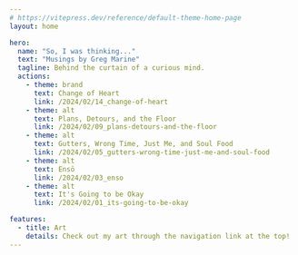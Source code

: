 ```yaml
---
# https://vitepress.dev/reference/default-theme-home-page
layout: home

hero:
  name: "So, I was thinking..."
  text: "Musings by Greg Marine"
  tagline: Behind the curtain of a curious mind.
  actions:
    - theme: brand
      text: Change of Heart
      link: /2024/02/14_change-of-heart
    - theme: alt
      text: Plans, Detours, and the Floor
      link: /2024/02/09_plans-detours-and-the-floor
    - theme: alt
      text: Gutters, Wrong Time, Just Me, and Soul Food
      link: /2024/02/05_gutters-wrong-time-just-me-and-soul-food
    - theme: alt
      text: Ensō
      link: /2024/02/03_enso
    - theme: alt
      text: It's Going to be Okay
      link: /2024/02/01_its-going-to-be-okay

features:
  - title: Art
    details: Check out my art through the navigation link at the top!
---
```


